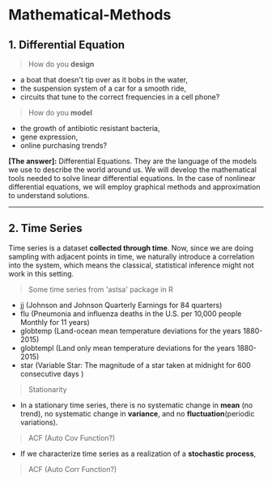 # Mathematical-Methods

## 1. Differential Equation
> How do you **design**
 - a boat that doesn't tip over as it bobs in the water,
 - the suspension system of a car for a smooth ride,
 - circuits that tune to the correct frequencies in a cell phone?

> How do you **model**
 - the growth of antibiotic resistant bacteria,
 - gene expression,
 - online purchasing trends?

__[The answer]:__ Differential Equations. They are the language of the models we use to describe the world around us. We will develop the mathematical tools needed to solve linear differential equations. In the case of nonlinear differential equations, we will employ graphical methods and approximation to understand solutions.


-------------------------------------------------------------------------------------------------------------------
## 2. Time Series
Time series is a dataset **collected through time**. Now, since we are doing sampling with adjacent points in time, we naturally introduce a correlation into the system, which means the classical, statistical inference might not work in this setting.  
> Some time series from 'astsa' package in R
 - jj (Johnson and Johnson Quarterly Earnings for 84 quarters)
 - flu (Pneumonia and influenza deaths in the U.S. per 10,000 people Monthly for 11 years)
 - globtemp (Land-ocean mean temperature deviations for the years 1880-2015)
 - globtempl (Land only mean temperature deviations for the years 1880-2015)
 - star (Variable Star: The magnitude of a star taken at midnight for 600 consecutive days )  
> Stationarity
 - In a stationary time series, there is no systematic change in **mean** (no trend), no systematic change in **variance**, and no **fluctuation**(periodic variations).
 
 
 
 
> ACF (Auto Cov Function?)
 - If we characterize time series as a realization of a **stochastic process**,  

> ACF (Auto Corr Function?)






































